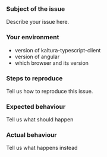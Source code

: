 ### Subject of the issue
Describe your issue here.

### Your environment
* version of kaltura-typescript-client
* version of angular
* which browser and its version

### Steps to reproduce
Tell us how to reproduce this issue.

### Expected behaviour
Tell us what should happen

### Actual behaviour
Tell us what happens instead